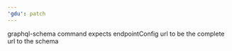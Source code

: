 ```yaml
---
'gdu': patch
---
```


graphql-schema command expects endpointConfig url to be the complete url to the
schema
